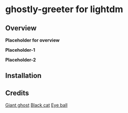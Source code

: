 # ghostly-greeter for lightdm

## Overview

**Placeholder for overview**

**Placeholder-1**

**Placeholder-2**

## Installation


## Credits

[Giant ghost]()
[Black cat]()
[Eye ball]()
